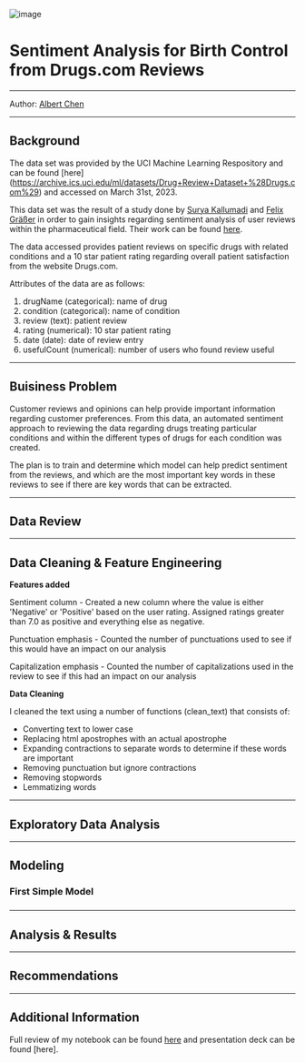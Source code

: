 ![image](https://github.com/albertcchen/dsc-phase-5-capstone/blob/main/images/birth-control-pills-1296-728-feature-thumb-732x549.jpg.webp)

# Sentiment Analysis for Birth Control from Drugs.com Reviews

---

Author: [Albert Chen](https://github.com/albertcchen)

---

## Background

The data set was provided by the UCI Machine Learning Respository and can be found [here] (https://archive.ics.uci.edu/ml/datasets/Drug+Review+Dataset+%28Drugs.com%29) and accessed on March 31st, 2023.

This data set was the result of a study done by [Surya Kallumadi](surya@ksu.edu)  and [Felix Gräßer](felix.graesser@tu-dresden.de) in order to gain insights regarding sentiment analysis of user reviews within the pharmaceutical field. Their work can be found [here](https://dl.acm.org/doi/10.1145/3194658.3194677).

The data accessed provides patient reviews on specific drugs with related conditions and a 10 star patient rating regarding overall patient satisfaction from the website Drugs.com.

Attributes of the data are as follows:

1. drugName (categorical): name of drug 
2. condition (categorical): name of condition 
3. review (text): patient review 
4. rating (numerical): 10 star patient rating 
5. date (date): date of review entry 
6. usefulCount (numerical): number of users who found review useful

---

## Buisiness Problem

Customer reviews and opinions can help provide important information regarding customer preferences. From this data, an automated sentiment approach to reviewing the data regarding drugs treating particular conditions and within the different types of drugs for each condition was created. 

The plan is to train and determine which model can help predict sentiment from the reviews, and which are the most important key words in these reviews to see if there are key words that can be extracted.

---
## Data Review



---

## Data Cleaning & Feature Engineering



**Features added**

Sentiment column - Created a new column where the value is either 'Negative' or 'Positive' based on the user rating. Assigned ratings greater than 7.0 as positive and everything else as negative.

Punctuation emphasis - Counted the number of punctuations used to see if this would have an impact on our analysis

Capitalization emphasis - Counted the number of capitalizations used in the review to see if this had an impact on our analysis

**Data Cleaning**

I cleaned the text using a number of functions (clean_text) that consists of:

- Converting text to lower case
- Replacing html apostrophes with an actual apostrophe
- Expanding contractions to separate words to determine if these words are important
- Removing punctuation but ignore contractions
- Removing stopwords
- Lemmatizing words

---

## Exploratory Data Analysis

---

## Modeling

### First Simple Model

###

---

## Analysis & Results

---

## Recommendations

---

## Additional Information

Full review of my notebook can be found [here](https://github.com/albertcchen/NLP-Sentiment-Analysis-for-Birth-Control-Medications) and presentation deck can be found [here].